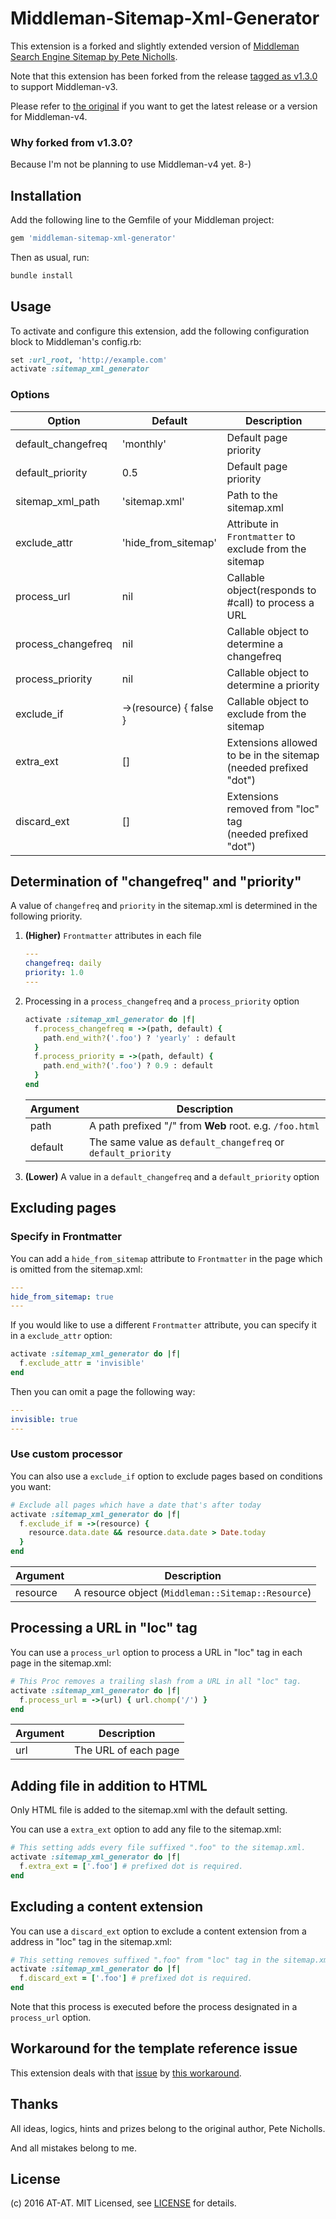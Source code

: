 # Middleman-Sitemap-Xml-Generator


This extension is a forked and slightly extended version of [Middleman Search Engine Sitemap by Pete Nicholls](https://github.com/Aupajo/middleman-search_engine_sitemap).

Note that this extension has been forked from the release [tagged as v1.3.0](https://github.com/Aupajo/middleman-search_engine_sitemap/releases/tag/v1.3.0) to support Middleman-v3.

Please refer to [the original](https://github.com/Aupajo/middleman-search_engine_sitemap) if you want to get the latest release or a version for Middleman-v4.


### Why forked from v1.3.0?

Because I'm not be planning to use Middleman-v4 yet. 8-)


## Installation

Add the following line to the Gemfile of your Middleman project:

```ruby
gem 'middleman-sitemap-xml-generator'
```

Then as usual, run:

```sh
bundle install
```


## Usage

To activate and configure this extension, add the following configuration block to Middleman's config.rb:

```ruby
set :url_root, 'http://example.com'
activate :sitemap_xml_generator
```


### Options

| Option             | Default                | Description
| ---                | ---                    | ---
| default_changefreq | 'monthly'              | Default page priority
| default_priority   | 0.5                    | Default page priority
| sitemap_xml_path   | 'sitemap.xml'          | Path to the sitemap.xml
| exclude_attr       | 'hide_from_sitemap'    | Attribute in `Frontmatter` to exclude from the sitemap
| process_url        | nil                    | Callable object(responds to #call) to process a URL
| process_changefreq | nil                    | Callable object to determine a changefreq
| process_priority   | nil                    | Callable object to determine a priority
| exclude_if         | ->(resource) { false } | Callable object to exclude from the sitemap
| extra_ext          | []                     | Extensions allowed to be in the sitemap<br>(needed prefixed "dot")
| discard_ext        | []                     | Extensions removed from "loc" tag<br>(needed prefixed "dot")


## Determination of "changefreq" and "priority"

A value of `changefreq` and `priority` in the sitemap.xml is determined in the following priority.

1. **(Higher)** `Frontmatter` attributes in each file

    ```yaml
    ---
    changefreq: daily
    priority: 1.0
    ---
    ```

1. Processing in a `process_changefreq` and a `process_priority` option

    ```ruby
    activate :sitemap_xml_generator do |f|
      f.process_changefreq = ->(path, default) {
        path.end_with?('.foo') ? 'yearly' : default
      }
      f.process_priority = ->(path, default) {
        path.end_with?('.foo') ? 0.9 : default
      }
    end
    ```

    | Argument | Description
    | ---      | ---
    | path     | A path prefixed "/" from **Web** root. e.g. `/foo.html`
    | default  | The same value as `default_changefreq` or `default_priority`

1. **(Lower)** A value in a `default_changefreq` and a `default_priority` option


## Excluding pages


### Specify in Frontmatter

You can add a `hide_from_sitemap` attribute to `Frontmatter` in the page which is omitted from the sitemap.xml:

```yaml
---
hide_from_sitemap: true
---
```

If you would like to use a different `Frontmatter` attribute, you can specify it in a `exclude_attr` option:

```ruby
activate :sitemap_xml_generator do |f|
  f.exclude_attr = 'invisible'
end
```

Then you can omit a page the following way:

```yaml
---
invisible: true
---
```


### Use custom processor

You can also use a `exclude_if` option to exclude pages based on conditions you want:

```ruby
# Exclude all pages which have a date that's after today
activate :sitemap_xml_generator do |f|
  f.exclude_if = ->(resource) {
    resource.data.date && resource.data.date > Date.today
  }
end
```

| Argument | Description
| ---      | ---
| resource | A resource object (`Middleman::Sitemap::Resource`)


## Processing a URL in "loc" tag

You can use a `process_url` option to process a URL in "loc" tag in each page in the sitemap.xml:

```ruby
# This Proc removes a trailing slash from a URL in all "loc" tag.
activate :sitemap_xml_generator do |f|
  f.process_url = ->(url) { url.chomp('/') }
end
```

| Argument | Description
| ---      | ---
| url      | The URL of each page


## Adding file in addition to HTML

Only HTML file is added to the sitemap.xml with the default setting.

You can use a `extra_ext` option to add any file to the sitemap.xml:

```ruby
# This setting adds every file suffixed ".foo" to the sitemap.xml.
activate :sitemap_xml_generator do |f|
  f.extra_ext = ['.foo'] # prefixed dot is required.
end
```


## Excluding a content extension

You can use a `discard_ext` option to exclude a content extension from a address in "loc" tag in the sitemap.xml:

```ruby
# This setting removes suffixed ".foo" from "loc" tag in the sitemap.xml.
activate :sitemap_xml_generator do |f|
  f.discard_ext = ['.foo'] # prefixed dot is required.
end
```

Note that this process is executed before the process designated in a `process_url` option.


## Workaround for the template reference issue

This extension deals with that [issue](https://github.com/Aupajo/middleman-search_engine_sitemap/issues/5) by [this workaround](https://github.com/Aupajo/middleman-search_engine_sitemap/issues/2#issuecomment-46701165).


## Thanks

All ideas, logics, hints and prizes belong to the original author, Pete Nicholls.

And all mistakes belong to me.


## License

(c) 2016 AT-AT. MIT Licensed, see [LICENSE](LICENSE.md) for details.
